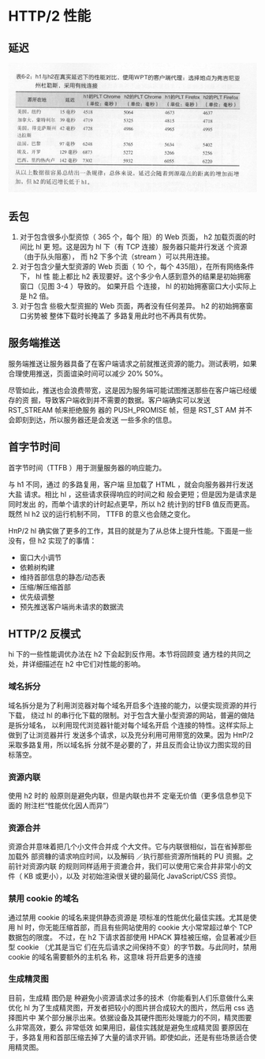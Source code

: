 # HTTP/2 性能

## 延迟

![Image text](/images2/1648626095(1).png)

## 丢包

1. 对于包含很多小型资惊（ 365 个，每个 阻）的 Web 页面， h2 加载页面的时间比 hl 更
短。这是因为 hl 下（有 TCP 连接）服务器只能井行发送 个资源（由于队头阻塞），
而 h2 下多个流（stream ）可以共用连接。
2. 对于包含少量大型资源的 Web 页面（ 10 个，每个 435阻），在所有网络条件下， hl 性
能上都比 h2 表现要好。这个多少令人感到意外的结果是初始拥塞窗口（见图 3-4 ）导致的。
如果开启 个连接， hl 的初始拥塞窗口大小实际上是 h2 倍。
3. 对于包含 些极大型资掘的 Web 页面，两者没有任何差异。 h2 的初始拥塞窗口劣势被
整体下载时长掩盖了 多路复用此时也不再具有优势。

## 服务端推送

服务端推送让服务器具备了在客户端请求之前就推送资源的能力。测试表明，如果合理使用推送，页面谊染时间可以减少 20% 50%。

尽管如此，推送也会浪费带宽，这是因为服务端可能试图推送那些在客户端已经缓存的资
掘，导致客户端收到并不需要的数据。客户端确实可以发送 RST_STREAM 帧来拒绝服务
器的 PUSH_PROMISE 帧，但是 RST_ST AM 并不会即刻到达，所以服务器还是会发送
一些多余的信息。

## 首字节时间

首字节时间（TTFB ）用于测量服务器的响应能力。

与 h1 不同，通过 的多路复用，客户端 旦加载了 HTML ，就会向服务器并行发送大盐
请求。相比 hl ，这些请求获得响应的时间之和 般会更短；但是因为是请求是同时发出
的，而单个请求的计时起点更早，所以 h2 统计到的甘FB 值反而更高。既然 hl h2
议的运行机制不同， TTFB 的意义也会随之变化。

HπP/2 hl 确实做了更多的工作，其目的就是为了从总体上提升性能。下面是一些
没有，但 h2 实现了的事情：

* 窗口大小调节
* 依赖树构建
* 维持首部信息的静态/动态表
* 压缩/解压缩首部
* 优先级调整
* 预先推送客户端尚未请求的数据流

## HTTP/2 反模式

hi 下的一些性能调优办法在 h2 下会起到反作用。本节将回顾变
通方桂的共同之处，井详细描述在 h2 中它们对性能的影响。

### 域名拆分

域名拆分是为了利用浏览器对每个域名开启多个连接的能力，以便实现资源的并行下载，
绕过 hl 的串行化下载的限制。对于包含大量小型资源的网站，普遍的做陆是拆分域名，
以利用现代浏览器针能对每个域名开启 个连接的特性。这样实际上做到了让浏览器并行
发送多个请求，以及充分利用可用带宽的效果。因为 HπP/2 采取多路复用，所以域名拆
分就不是必要的了，并且反而会让协议力图实现的目标落空。

### 资源内联

使用 h2 时的 般原则是避免内联，但是内联也井不 定毫无价值（更多信息参见下面的
附注栏“性能优化因人而异”）

### 资源合并

资源合并意味着把几个小文件合并成 个大文件。它与内联很相似，旨在省掉那些加载外
部资糠的请求响应时间，以及解码 ／执行那些资源所悄耗的 PU 资掘。之前针对资源内联
的规则同样适用于资漉合井，我们可以使用它来合井非常小的文件（ KB 或更小），以及
对初始渲染很关键的最简化 JavaScript/CSS 资惊。

### 禁用 cookie 的域名

通过禁用 cookie 的域名来提供静态资源是 项标准的性能优化最佳实践。尤其是使用 hl
时，你无能压缩首部，而且有些网站使用的 cookie 大小常常超过单个 TCP 数据包的限度。
不过，在 h2 下请求首部使用 HPACK 算桂被压缩，会显著减少巨型 cookie （尤其是当它
们在先后请求之间保持不变）的字节数。与此同时，禁用 cookie 的域名需要额外的主机名
称，这意味 将开启更多的连接

### 生成精灵图

目前，生成精 图仍是 种避免小资源请求过多的技术（你能看到人们乐意做什么来优化
hl 为了生成精灵图，开发者把较小的图片拼合成较大的图片，然后用 css 选择图片中
某个部分展示出来。依据设备及其硬件图形处理能力的不同，精灵图要么非常高效，要么
非常低效 如果用旧，最佳实践就是避免生成精灵固 要原因在于，多路复用和首部压缩去掉了大量的请求开销。即使如此，还是有些场景适合使用精灵图。